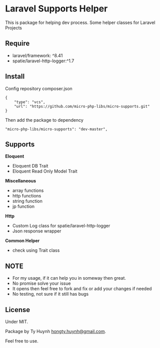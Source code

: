 # Laravel Supports Helper

This is package for helping dev process.
Some helper classes for Laravel Projects

## Require

- laravel/framework: ^8.41
- spatie/laravel-http-logger:^1.7

## Install

Config repository composer.json 

```
{
    "type": "vcs",
    "url": "https://github.com/micro-php-libs/micro-supports.git"
}
```

Then add the package to dependency

```
"micro-php-libs/micro-supports": "dev-master",
```

## Supports

**Eloquent**
- Eloquent DB Trait
- Eloquent Read Only Model Trait

**Miscellaneous**
- array functions 
- http functions
- string function 
- jp function 

**Http**
- Custom Log class for spatie/laravel-http-logger
- Json response wrapper 

**Common Helper**
- check using Trait class

## NOTE

- For my usage, if it can help you in someway then great.
- No promise solve your issue
- It opens then feel free to fork and fix or add your changes if needed
- No testing, not sure if it still has bugs

## License

Under MIT. 

Package by Ty Huynh <hongty.huynh@gmail.com>. 

Feel free to use.
